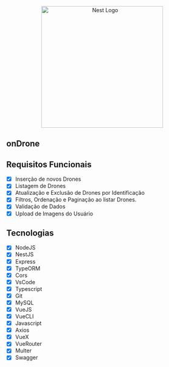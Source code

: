 <p align="center">
    <a href="http://nestjs.com/" target="blank">
        <img src="https://user-images.githubusercontent.com/10083265/91772328-0f84e200-ebbb-11ea-81ce-2c4685405d82.png" width="320" alt="Nest Logo" />
    </a>
</p>

## onDrone

</p>

## Requisitos Funcionais

- [x] Inserção de novos Drones
- [x] Listagem de Drones
- [x] Atualização e Exclusão de Drones por Identificação
- [x] Filtros, Ordenação e Paginação ao listar Drones.
- [x] Validação de Dados
- [x] Upload de Imagens do Usuário

## Tecnologias

- [x] NodeJS
- [x] NestJS
- [x] Express
- [x] TypeORM
- [x] Cors
- [x] VsCode
- [x] Typescript
- [x] Git
- [x] MySQL
- [x] VueJS
- [x] VueCLI
- [x] Javascript
- [x] Axios
- [x] VueX
- [x] VueRouter
- [x] Multer
- [x] Swagger
